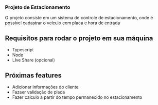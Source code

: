 ### Projeto de Estacionamento

O projeto consiste em um sistema de controle de estacionamento, onde é possível cadastrar o veículo com placa e hora de entrada 

## Requisitos para rodar o projeto em sua máquina

- Typescript 
- Node
- LIve Share (opcional)

## Próximas features

- Adicionar informações do cliente
- Fazaer validação de placa
- Fazer calculo a partir do tempo permanecido no estacionamento

